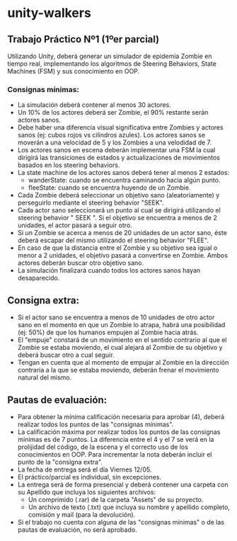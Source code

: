 # unity-walkers

## Trabajo Práctico Nº1 (1ºer parcial)

Utilizando Unity, deberá generar un simulador de epidemia Zombie en tiempo real, implementando los algoritmos de Steering Behaviors, State Machines (FSM) y sus conocimiento en OOP.

### Consignas mínimas:
- La simulación deberá contener al menos 30 actores.
- Un 10% de los actores deberá ser Zombie, el 90% restante serán actores sanos.
- Debe haber una diferencia visual significativa entre Zombies y actores sanos (ej: cubos rojos vs cilindros azules).
Los actores sanos se moverán a una velocidad de 5 y los Zombies a una velodidad de 7.
- Los actores sanos en escena deberán implementar una FSM la cual dirigirá las transiciones de estados y actualizaciones de movimientos basados en los steering behaviors. 
- La state machine de los actores sanos deberá tener al menos 2 estados:
	- wanderState: cuando se encuentra caminando hacia algún punto.
	- fleeState: cuando se encuentra huyendo de un Zombie.
- Cada Zombie deberá seleccionar un objetivo sano (aleatoriamente) y perseguirlo mediante el steering behavior "SEEK".
- Cada actor sano seleccionará un punto al cual se dirigirá utilizando el steering behavior " SEEK ". Si el objetivo se encuentra a menos de 2 unidades, el actor pasará a seguir otro.
- Si un Zombie se acerca a menos de 20 unidades de un actor sano, éste deberá escapar del mismo utilizando el steering behavior "FLEE".
- En caso de que la distancia entre el Zombie y su objetivo sea igual o menor a 2 unidades, el objetivo pasará a convertirse en Zombie. Ambos actores deberán buscar otro objetivo sano.
- La simulación finalizará cuando todos los actores sanos hayan desaparecido.

## Consigna extra:
- Si el actor sano se encuentra a menos de 10 unidades de otro actor sano en el momento en que un Zombie lo atrapa, habrá una posibilidad (ej: 50%) de que los humanos empujen al Zombie hacia atrás. 
- El "empuje" constará de un movimiento en el sentido contrario al que el Zombie se estaba moviendo, el cual alejará al Zombie de su objetivo y deberá buscar otro a cual seguir.
- Tengan en cuenta que al momento de empujar al Zombie en la dirección contraria a la que se estaba moviendo, deberán frenar el movimiento natural del mismo.

## Pautas de evaluación:
- Para obtener la mínima calificación necesaria para aprobar (4), deberá realizar todos los puntos de las "consignas mínimas".
- La calificación máxima por realizar todos los puntos de las consignas mínimas es de 7 puntos. La diferencia entre el 4 y el 7 se verá en la prolijidad del código, de la escena y el correcto uso de los conocimientos en OOP.
Para incrementar la nota deberán incluir el punto de la "consigna extra".
- La fecha de entrega será el día Viernes 12/05.
- El práctico/parcial es individual, sin excepciones.
- La entrega será de forma presencial y deberá contener una carpeta con su Apellido que incluya los siguientes archivos:
	- Un comprimido (.rar) de la carpeta "Assets" de su proyecto.
	- Un archivo de texto (.txt) que incluya su nombre y apellido completo, 	comisión y mail (para la devolución).
- Si el trabajo no cuenta con alguna de las "consignas mínimas" o de las pautas de evaluación, no será aprobado.
